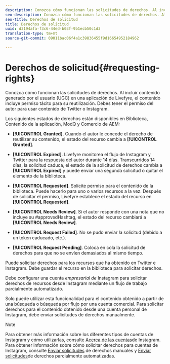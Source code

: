 ```yaml
---
description: Conozca cómo funcionan las solicitudes de derechos. Al incluir contenido generado por el usuario (UGC) en una aplicación de Livefyre, el contenido incluye permiso tácito para su reutilización. Debes tener el permiso del autor para usar contenido de Twitter o Instagram.
seo-description: Conozca cómo funcionan las solicitudes de derechos. Al incluir contenido generado por el usuario (UGC) en una aplicación de Livefyre, el contenido incluye permiso tácito para su reutilización. Debes tener el permiso del autor para usar contenido de Twitter o Instagram.
seo-title: Derechos de solicitud
title: Derechos de solicitud
uuid: d3194afa-f3c6-44ed-b03f-9b1ecb50c1d3
translation-type: tm+mt
source-git-commit: 09011bac06f4a1c39836455f9d16654952184962

---
```



# Derechos de solicitud{#requesting-rights}

Conozca cómo funcionan las solicitudes de derechos. Al incluir contenido generado por el usuario (UGC) en una aplicación de Livefyre, el contenido incluye permiso tácito para su reutilización. Debes tener el permiso del autor para usar contenido de Twitter o Instagram.

Los siguientes estados de derechos están disponibles en Biblioteca, Contenido de la aplicación, ModQ y Comercio de AEM:

* **[!UICONTROL Granted]**. Cuando el autor le concede el derecho de reutilizar su contenido, el estado del recurso cambia a **[!UICONTROL Granted]**.

* **[!UICONTROL Expired]**. Livefyre monitorea el flujo de Instagram y Twitter para la respuesta del autor durante 14 días. Transcurridos 14 días, la solicitud caduca, el estado de la solicitud de derechos cambia a **[!UICONTROL Expired]** y puede enviar una segunda solicitud o quitar el elemento de la biblioteca.
* **[!UICONTROL Requested]**. Solicite permiso para el contenido de la biblioteca. Puede hacerlo para uno o varios recursos a la vez. Después de solicitar el permiso, Livefyre establece el estado del recurso en **[!UICONTROL Requested]**.
* **[!UICONTROL Needs Review]**. Si el autor responde con una nota que no incluye su #approvedHashtag, el estado del recurso cambiará a **[!UICONTROL Needs Review]**.

* **[!UICONTROL Request Failed]**. No se pudo enviar la solicitud (debido a un token caducado, etc.).
* **[!UICONTROL Request Pending]**. Coloca en cola la solicitud de derechos para que no se envíen demasiados al mismo tiempo.

Puede solicitar derechos para los recursos que ha obtenido en Twitter e Instagram. Debe guardar el recurso en la biblioteca para solicitar derechos.

Debe configurar una cuenta *empresarial de* Instagram para solicitar derechos de recursos desde Instagram mediante un flujo de trabajo parcialmente automatizado.

Solo puede utilizar esta funcionalidad para el contenido obtenido a partir de una búsqueda o búsqueda por flujo por una cuenta comercial. Para solicitar derechos para el contenido obtenido desde una cuenta personal de Instagram, debe enviar solicitudes de derechos manualmente.

>[!NOTE]
>
>Para obtener más información sobre los diferentes tipos de cuentas de Instagram y cómo utilizarlas, consulte [Acerca de las cuentas](/help/using/c-users-creating-accounts-with-studio-access/t-configure-social-accout-instagram/c-about-instagram-accounts.md#c_about_instagram_accounts)de Instagram. Para obtener información sobre cómo solicitar derechos para cuentas de Instagram, consulte [Enviar solicitudes](/help/using/c-how-requesting-rights-works/c-send-instagram-manual-rights-request.md#c_send_instagram_manual_rights_request) de derechos manuales y [Enviar solicitudes](/help/using/c-how-requesting-rights-works/c-send-an-instagram-rights-request-from-the-library.md#c_send_an_instagram_rights_request_from_the_library)de derechos parcialmente automatizadas.

